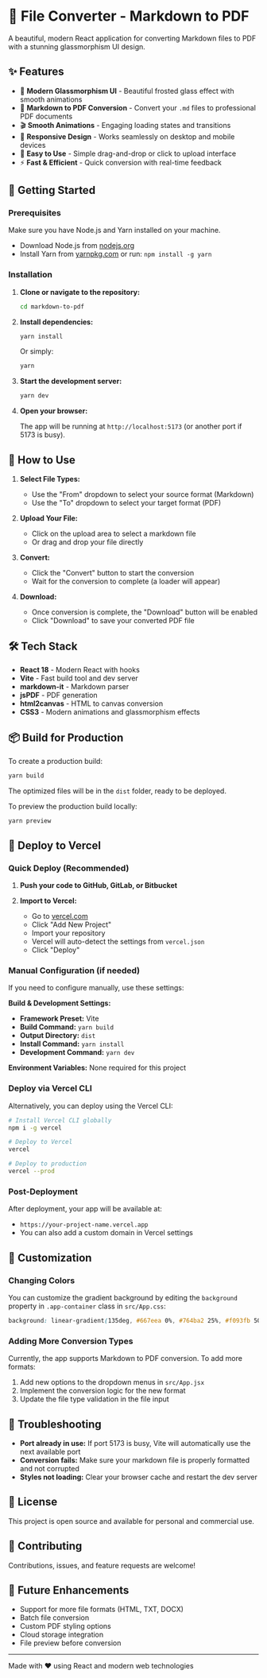 # 📄 File Converter - Markdown to PDF

A beautiful, modern React application for converting Markdown files to PDF with a stunning glassmorphism UI design.

## ✨ Features

- 🎨 **Modern Glassmorphism UI** - Beautiful frosted glass effect with smooth animations
- 📝 **Markdown to PDF Conversion** - Convert your `.md` files to professional PDF documents
- 🎬 **Smooth Animations** - Engaging loading states and transitions
- 📱 **Responsive Design** - Works seamlessly on desktop and mobile devices
- 🎯 **Easy to Use** - Simple drag-and-drop or click to upload interface
- ⚡ **Fast & Efficient** - Quick conversion with real-time feedback

## 🚀 Getting Started

### Prerequisites

Make sure you have Node.js and Yarn installed on your machine. 
- Download Node.js from [nodejs.org](https://nodejs.org/)
- Install Yarn from [yarnpkg.com](https://yarnpkg.com/) or run: `npm install -g yarn`

### Installation

1. **Clone or navigate to the repository:**
   ```bash
   cd markdown-to-pdf
   ```

2. **Install dependencies:**
   ```bash
   yarn install
   ```
   
   Or simply:
   ```bash
   yarn
   ```

3. **Start the development server:**
   ```bash
   yarn dev
   ```

4. **Open your browser:**
   
   The app will be running at `http://localhost:5173` (or another port if 5173 is busy).

## 🎯 How to Use

1. **Select File Types:**
   - Use the "From" dropdown to select your source format (Markdown)
   - Use the "To" dropdown to select your target format (PDF)

2. **Upload Your File:**
   - Click on the upload area to select a markdown file
   - Or drag and drop your file directly

3. **Convert:**
   - Click the "Convert" button to start the conversion
   - Wait for the conversion to complete (a loader will appear)

4. **Download:**
   - Once conversion is complete, the "Download" button will be enabled
   - Click "Download" to save your converted PDF file

## 🛠️ Tech Stack

- **React 18** - Modern React with hooks
- **Vite** - Fast build tool and dev server
- **markdown-it** - Markdown parser
- **jsPDF** - PDF generation
- **html2canvas** - HTML to canvas conversion
- **CSS3** - Modern animations and glassmorphism effects

## 📦 Build for Production

To create a production build:

```bash
yarn build
```

The optimized files will be in the `dist` folder, ready to be deployed.

To preview the production build locally:

```bash
yarn preview
```

## 🚀 Deploy to Vercel

### Quick Deploy (Recommended)

1. **Push your code to GitHub, GitLab, or Bitbucket**

2. **Import to Vercel:**
   - Go to [vercel.com](https://vercel.com)
   - Click "Add New Project"
   - Import your repository
   - Vercel will auto-detect the settings from `vercel.json`
   - Click "Deploy"

### Manual Configuration (if needed)

If you need to configure manually, use these settings:

**Build & Development Settings:**
- **Framework Preset:** Vite
- **Build Command:** `yarn build`
- **Output Directory:** `dist`
- **Install Command:** `yarn install`
- **Development Command:** `yarn dev`

**Environment Variables:** None required for this project

### Deploy via Vercel CLI

Alternatively, you can deploy using the Vercel CLI:

```bash
# Install Vercel CLI globally
npm i -g vercel

# Deploy to Vercel
vercel

# Deploy to production
vercel --prod
```

### Post-Deployment

After deployment, your app will be available at:
- `https://your-project-name.vercel.app`
- You can also add a custom domain in Vercel settings

## 🎨 Customization

### Changing Colors

You can customize the gradient background by editing the `background` property in `.app-container` class in `src/App.css`:

```css
background: linear-gradient(135deg, #667eea 0%, #764ba2 25%, #f093fb 50%, #4facfe 75%, #00f2fe 100%);
```

### Adding More Conversion Types

Currently, the app supports Markdown to PDF conversion. To add more formats:

1. Add new options to the dropdown menus in `src/App.jsx`
2. Implement the conversion logic for the new format
3. Update the file type validation in the file input

## 🐛 Troubleshooting

- **Port already in use:** If port 5173 is busy, Vite will automatically use the next available port
- **Conversion fails:** Make sure your markdown file is properly formatted and not corrupted
- **Styles not loading:** Clear your browser cache and restart the dev server

## 📝 License

This project is open source and available for personal and commercial use.

## 🤝 Contributing

Contributions, issues, and feature requests are welcome!

## 🌟 Future Enhancements

- Support for more file formats (HTML, TXT, DOCX)
- Batch file conversion
- Custom PDF styling options
- Cloud storage integration
- File preview before conversion

---

Made with ❤️ using React and modern web technologies

